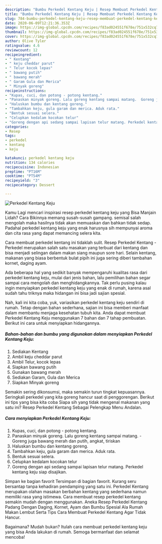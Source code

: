 ```yaml
---
description: "Bumbu Perkedel Kentang Keju | Resep Membuat Perkedel Kentang Keju Yang Sempurna"
title: "Bumbu Perkedel Kentang Keju | Resep Membuat Perkedel Kentang Keju Yang Sempurna"
slug: 784-bumbu-perkedel-kentang-keju-resep-membuat-perkedel-kentang-keju-yang-sempurna
date: 2020-06-09T12:21:36.353Z
image: https://img-global.cpcdn.com/recipes/f83ad024551f678e/751x532cq70/perkedel-kentang-keju-foto-resep-utama.jpg
thumbnail: https://img-global.cpcdn.com/recipes/f83ad024551f678e/751x532cq70/perkedel-kentang-keju-foto-resep-utama.jpg
cover: https://img-global.cpcdn.com/recipes/f83ad024551f678e/751x532cq70/perkedel-kentang-keju-foto-resep-utama.jpg
author: Olive Tyler
ratingvalue: 4.6
reviewcount: 12
recipeingredient:
- " Kentang"
- " keju cheddar parut"
- " Telur kocok lepas"
- " bawang putih"
- " bawang merah"
- " Garam Gula dan Merica"
- " Minyak goreng"
recipeinstructions:
- "Kupas, cuci, dan potong - potong kentang."
- "Panaskan minyak goreng. Lalu goreng kentang sampai matang.  Goreng juga bawang merah dan putih, angkat, tiriskan"
- "Haluskan bumbu dan kentang goreng."
- "Tambahkan keju, gula garam dan merica. Aduk rata."
- "Bentuk sesuai selera."
- "Celupkan kedalam kocokan telur"
- "Goreng dengan api sedang sampai lapisan telur matang. Perkedel kentang keju siap disajikan."
categories:
- Resep
tags:
- perkedel
- kentang
- keju

katakunci: perkedel kentang keju 
nutrition: 134 calories
recipecuisine: Indonesian
preptime: "PT16M"
cooktime: "PT54M"
recipeyield: "3"
recipecategory: Dessert

---
```



![Perkedel Kentang Keju](https://img-global.cpcdn.com/recipes/f83ad024551f678e/751x532cq70/perkedel-kentang-keju-foto-resep-utama.jpg)

Kamu Lagi mencari inspirasi resep perkedel kentang keju yang Bisa Manjain Lidah? Cara Bikinnya memang susah-susah gampang. semisal salah mengolah maka hasilnya tidak akan memuaskan dan bahkan tidak sedap. Padahal perkedel kentang keju yang enak harusnya sih mempunyai aroma dan cita rasa yang dapat memancing selera kita.

Cara membuat perkedel kentang ini tidaklah sulit. Resep Perkedel Kentang - Perkedel merupakan salah satu masakan yang terbuat dari kentang dan bisa menjadi selingan dalam makan siang maupun sore hari. Selain kentang, makanan yang biasa berbentuk bulat pipih ini juga sering diberi tambahan kornet, daging ayam.

Ada beberapa hal yang sedikit banyak mempengaruhi kualitas rasa dari perkedel kentang keju, mulai dari jenis bahan, lalu pemilihan bahan segar sampai cara mengolah dan menghidangkannya. Tak perlu pusing kalau ingin menyiapkan perkedel kentang keju yang enak di rumah, karena asal sudah tahu triknya maka hidangan ini bisa jadi sajian spesial.


Nah, kali ini kita coba, yuk, variasikan perkedel kentang keju sendiri di rumah. Tetap dengan bahan sederhana, sajian ini bisa memberi manfaat dalam membantu menjaga kesehatan tubuh kita. Anda dapat membuat Perkedel Kentang Keju menggunakan 7 bahan dan 7 tahap pembuatan. Berikut ini cara untuk menyiapkan hidangannya.

<!--inarticleads1-->

##### Bahan-bahan dan bumbu yang digunakan dalam menyiapkan Perkedel Kentang Keju:

1. Sediakan  Kentang
1. Ambil  keju cheddar parut
1. Ambil  Telur, kocok lepas
1. Siapkan  bawang putih
1. Gunakan  bawang merah
1. Sediakan  Garam, Gula dan Merica
1. Siapkan  Minyak goreng


Semakin sering dikonsumsi, maka semakin turun tingkat kepuasannya. Seringkali perkedel yang kita goreng hancur saat di penggorengan. Berikut ini tips yang bisa kita coba Siapa sih yang tidak mengenal makanan yang satu ini? Resep Perkedel Kentang Sebagai Pelengkap Menu Andalan. 

<!--inarticleads2-->

##### Cara menyiapkan Perkedel Kentang Keju:

1. Kupas, cuci, dan potong - potong kentang.
1. Panaskan minyak goreng. Lalu goreng kentang sampai matang.  - Goreng juga bawang merah dan putih, angkat, tiriskan
1. Haluskan bumbu dan kentang goreng.
1. Tambahkan keju, gula garam dan merica. Aduk rata.
1. Bentuk sesuai selera.
1. Celupkan kedalam kocokan telur
1. Goreng dengan api sedang sampai lapisan telur matang. Perkedel kentang keju siap disajikan.


Simpan ke bagian favorit Tersimpan di bagian favorit. Kurang seru bersantap tanpa kehadiran pendamping yang satu ini. Perkedel Kentang merupakan olahan masakan berbahan kentang yang sederhana namun memiliki rasa yang istimewa. Cara membuat resep perkedel kentang semakin mudah dengan menggunakan. Aneka Resep Perkedel Kentang Padang Dengan Daging, Kornet, Ayam dan Bumbu Spesial Ala Rumah Makan Lembut Serta Tips Cara Membuat Perkedel Kentang Agar Tidak Hancur. 

Bagaimana? Mudah bukan? Itulah cara membuat perkedel kentang keju yang bisa Anda lakukan di rumah. Semoga bermanfaat dan selamat mencoba!
